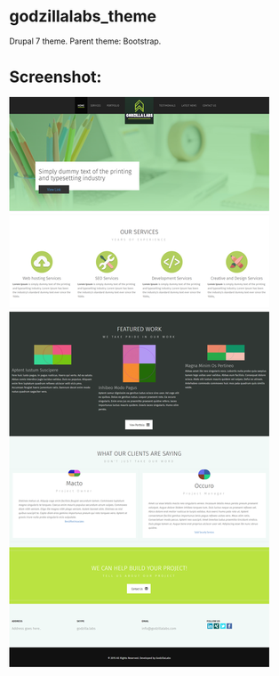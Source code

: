 # godzillalabs_theme
Drupal 7 theme. Parent theme: Bootstrap.

# Screenshot:
![](img/godzillalabs.png)
